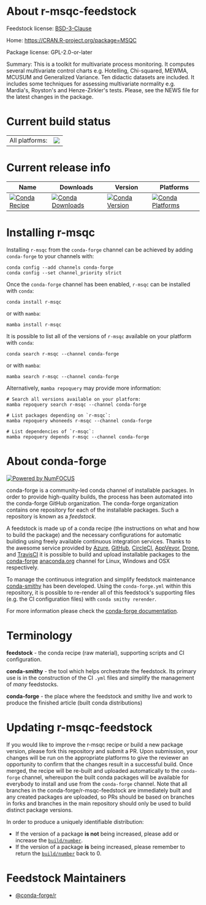 About r-msqc-feedstock
======================

Feedstock license: [BSD-3-Clause](https://github.com/conda-forge/r-msqc-feedstock/blob/main/LICENSE.txt)

Home: https://CRAN.R-project.org/package=MSQC

Package license: GPL-2.0-or-later

Summary: This is a toolkit for multivariate process monitoring. It computes several multivariate control charts e.g. Hotelling, Chi-squared, MEWMA, MCUSUM and Generalized Variance. Ten didactic datasets are included. It includes some techniques for assessing multivariate normality e.g. Mardia's, Royston's and Henze-Zirkler's tests. Please, see the NEWS file for the latest changes in the package.

Current build status
====================


<table><tr><td>All platforms:</td>
    <td>
      <a href="https://dev.azure.com/conda-forge/feedstock-builds/_build/latest?definitionId=9702&branchName=main">
        <img src="https://dev.azure.com/conda-forge/feedstock-builds/_apis/build/status/r-msqc-feedstock?branchName=main">
      </a>
    </td>
  </tr>
</table>

Current release info
====================

| Name | Downloads | Version | Platforms |
| --- | --- | --- | --- |
| [![Conda Recipe](https://img.shields.io/badge/recipe-r--msqc-green.svg)](https://anaconda.org/conda-forge/r-msqc) | [![Conda Downloads](https://img.shields.io/conda/dn/conda-forge/r-msqc.svg)](https://anaconda.org/conda-forge/r-msqc) | [![Conda Version](https://img.shields.io/conda/vn/conda-forge/r-msqc.svg)](https://anaconda.org/conda-forge/r-msqc) | [![Conda Platforms](https://img.shields.io/conda/pn/conda-forge/r-msqc.svg)](https://anaconda.org/conda-forge/r-msqc) |

Installing r-msqc
=================

Installing `r-msqc` from the `conda-forge` channel can be achieved by adding `conda-forge` to your channels with:

```
conda config --add channels conda-forge
conda config --set channel_priority strict
```

Once the `conda-forge` channel has been enabled, `r-msqc` can be installed with `conda`:

```
conda install r-msqc
```

or with `mamba`:

```
mamba install r-msqc
```

It is possible to list all of the versions of `r-msqc` available on your platform with `conda`:

```
conda search r-msqc --channel conda-forge
```

or with `mamba`:

```
mamba search r-msqc --channel conda-forge
```

Alternatively, `mamba repoquery` may provide more information:

```
# Search all versions available on your platform:
mamba repoquery search r-msqc --channel conda-forge

# List packages depending on `r-msqc`:
mamba repoquery whoneeds r-msqc --channel conda-forge

# List dependencies of `r-msqc`:
mamba repoquery depends r-msqc --channel conda-forge
```


About conda-forge
=================

[![Powered by
NumFOCUS](https://img.shields.io/badge/powered%20by-NumFOCUS-orange.svg?style=flat&colorA=E1523D&colorB=007D8A)](https://numfocus.org)

conda-forge is a community-led conda channel of installable packages.
In order to provide high-quality builds, the process has been automated into the
conda-forge GitHub organization. The conda-forge organization contains one repository
for each of the installable packages. Such a repository is known as a *feedstock*.

A feedstock is made up of a conda recipe (the instructions on what and how to build
the package) and the necessary configurations for automatic building using freely
available continuous integration services. Thanks to the awesome service provided by
[Azure](https://azure.microsoft.com/en-us/services/devops/), [GitHub](https://github.com/),
[CircleCI](https://circleci.com/), [AppVeyor](https://www.appveyor.com/),
[Drone](https://cloud.drone.io/welcome), and [TravisCI](https://travis-ci.com/)
it is possible to build and upload installable packages to the
[conda-forge](https://anaconda.org/conda-forge) [anaconda.org](https://anaconda.org/)
channel for Linux, Windows and OSX respectively.

To manage the continuous integration and simplify feedstock maintenance
[conda-smithy](https://github.com/conda-forge/conda-smithy) has been developed.
Using the ``conda-forge.yml`` within this repository, it is possible to re-render all of
this feedstock's supporting files (e.g. the CI configuration files) with ``conda smithy rerender``.

For more information please check the [conda-forge documentation](https://conda-forge.org/docs/).

Terminology
===========

**feedstock** - the conda recipe (raw material), supporting scripts and CI configuration.

**conda-smithy** - the tool which helps orchestrate the feedstock.
                   Its primary use is in the construction of the CI ``.yml`` files
                   and simplify the management of *many* feedstocks.

**conda-forge** - the place where the feedstock and smithy live and work to
                  produce the finished article (built conda distributions)


Updating r-msqc-feedstock
=========================

If you would like to improve the r-msqc recipe or build a new
package version, please fork this repository and submit a PR. Upon submission,
your changes will be run on the appropriate platforms to give the reviewer an
opportunity to confirm that the changes result in a successful build. Once
merged, the recipe will be re-built and uploaded automatically to the
`conda-forge` channel, whereupon the built conda packages will be available for
everybody to install and use from the `conda-forge` channel.
Note that all branches in the conda-forge/r-msqc-feedstock are
immediately built and any created packages are uploaded, so PRs should be based
on branches in forks and branches in the main repository should only be used to
build distinct package versions.

In order to produce a uniquely identifiable distribution:
 * If the version of a package **is not** being increased, please add or increase
   the [``build/number``](https://docs.conda.io/projects/conda-build/en/latest/resources/define-metadata.html#build-number-and-string).
 * If the version of a package **is** being increased, please remember to return
   the [``build/number``](https://docs.conda.io/projects/conda-build/en/latest/resources/define-metadata.html#build-number-and-string)
   back to 0.

Feedstock Maintainers
=====================

* [@conda-forge/r](https://github.com/orgs/conda-forge/teams/r/)

